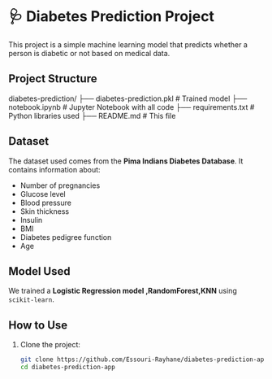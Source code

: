 # 🩺 Diabetes Prediction Project

This project is a simple machine learning model that predicts whether a person is diabetic or not based on medical data.

##  Project Structure
diabetes-prediction/
├── diabetes-prediction.pkl # Trained model
├── notebook.ipynb # Jupyter Notebook with all code
├── requirements.txt # Python libraries used
├── README.md # This file

##  Dataset

The dataset used comes from the **Pima Indians Diabetes Database**. It contains information about:
- Number of pregnancies
- Glucose level
- Blood pressure
- Skin thickness
- Insulin
- BMI
- Diabetes pedigree function
- Age

## Model Used

We trained a **Logistic Regression model ,RandomForest,KNN** using `scikit-learn`.

##  How to Use

1. Clone the project:
   ```bash
   git clone https://github.com/Essouri-Rayhane/diabetes-prediction-app.git
   cd diabetes-prediction-app

